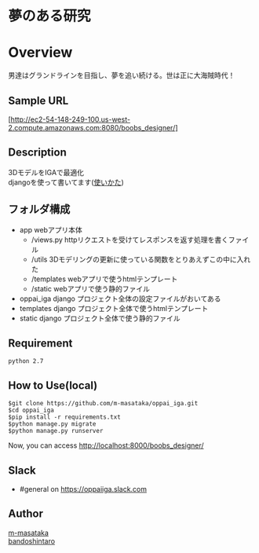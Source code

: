 夢のある研究
====

# Overview  
男達はグランドラインを目指し、夢を追い続ける。世は正に大海賊時代！  

## Sample URL
[http://ec2-54-148-249-100.us-west-2.compute.amazonaws.com:8080/boobs_designer/]

## Description
3DモデルをIGAで最適化  
djangoを使って書いてます([使いかた](http://docs.djangoproject.jp/en/latest/intro/tutorial01.html))  

## フォルダ構成

- app webアプリ本体  
    - /views.py  httpリクエストを受けてレスポンスを返す処理を書くファイル  
    - /utils  3Dモデリングの更新に使っている関数をとりあえずこの中に入れた  
    - /templates  webアプリで使うhtmlテンプレート  
    - /static  webアプリで使う静的ファイル  
- oppai_iga django  プロジェクト全体の設定ファイルがおいてある  
- templates django  プロジェクト全体で使うhtmlテンプレート  
- static django  プロジェクト全体で使う静的ファイル  

## Requirement
    python 2.7  

## How to Use(local)
    $git clone https://github.com/m-masataka/oppai_iga.git  
    $cd oppai_iga  
    $pip install -r requirements.txt  
    $python manage.py migrate  
    $python manage.py runserver  
Now, you can access [http://localhost:8000/boobs_designer/](http://localhost:8000/boobs_designer/)  

## Slack  

 - #general on <https://oppaiiga.slack.com>

## Author
[m-masataka](https://github.com/m-masataka)  
[bandoshintaro](https://github.com/bandoshintaro)  
